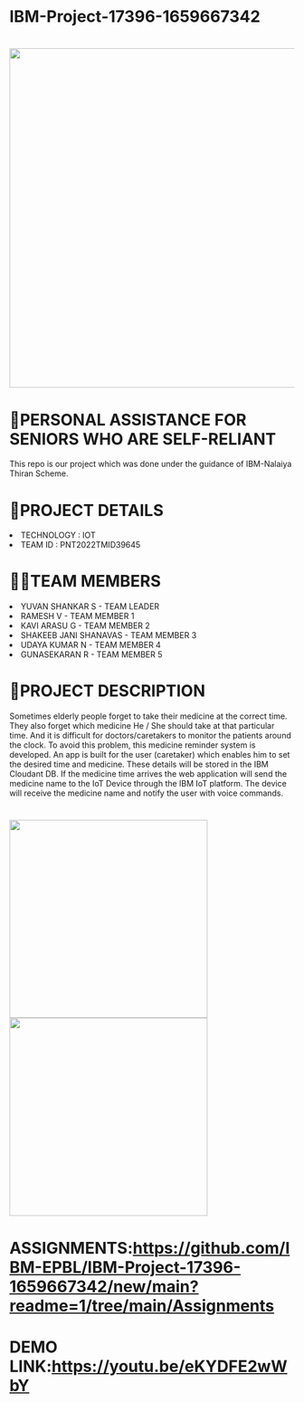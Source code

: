 # IBM-Project-17396-1659667342

# <img src="https://cloud-object-storage-1p-cos-standard-o4g.s3.jp-tok.cloud-object-storage.appdomain.cloud/Screenshot_20221123_132002.png" width="700" height="600">


# 💊PERSONAL ASSISTANCE FOR SENIORS WHO ARE SELF-RELIANT
   This repo is our project which was done under the guidance of IBM-Nalaiya Thiran Scheme.
   
# 📖PROJECT DETAILS
  <LI>TECHNOLOGY : IOT
  <LI>TEAM ID : PNT2022TMID39645

# 👨‍💻TEAM MEMBERS
   <LI>YUVAN SHANKAR S - TEAM LEADER
   <LI>RAMESH V - TEAM MEMBER 1 
   <LI>KAVI ARASU G - TEAM MEMBER 2
   <LI>SHAKEEB JANI SHANAVAS - TEAM MEMBER 3
   <LI>UDAYA KUMAR N - TEAM MEMBER 4
   <LI>GUNASEKARAN R - TEAM MEMBER 5 
     

# 📝PROJECT DESCRIPTION 
   Sometimes elderly people forget to take their medicine at the correct time. They also forget which medicine He / She
   should take at that particular time. And it is difficult for doctors/caretakers to monitor the patients around the clock.
   To avoid this problem, this medicine reminder system is developed. An app is built for the user (caretaker) which
   enables him to set the desired time and medicine. These details will be stored in the IBM Cloudant DB. If the medicine
   time arrives the web application will send the medicine name to the IoT Device through the IBM IoT platform. The
   device will receive the medicine name and notify the user with voice commands.
     
# <img src="https://cloud-object-storage-1p-cos-standard-o4g.s3.jp-tok.cloud-object-storage.appdomain.cloud/animat-clock-scene-shorter-GIF.gif" width="350" height="350">        <img src="https://cloud-object-storage-1p-cos-standard-o4g.s3.jp-tok.cloud-object-storage.appdomain.cloud/What-Is-Polypharmacy.jpg" width="350" height="350">          
     
# ASSIGNMENTS:https://github.com/IBM-EPBL/IBM-Project-17396-1659667342/new/main?readme=1/tree/main/Assignments
     
# DEMO LINK:https://youtu.be/eKYDFE2wWbY
     
     
